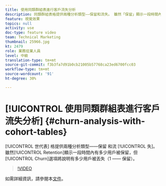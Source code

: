 ```yaml
---
title: 使用同類群組表進行客戶流失分析
description: 同類群組表格提供兩種分析類型——保留和流失。 雖然「保留」顯示一段時間內保留了多少用戶，但「流失」選項將描述有多少用戶丟失（1 —— 保留）。
feature: 視覺效果
topics: null
activity: use
doc-type: feature video
team: Technical Marketing
thumbnail: 25966.jpg
kt: 2479
role: 業務從業人員
level: 中級
translation-type: tm+mt
source-git-commit: f3b3fa7d91b0cb21005b57768ca23ed6700fcc03
workflow-type: tm+mt
source-wordcount: '91'
ht-degree: 30%

---
```



# [!UICONTROL 使用同類群組表進行客戶流失分析] {#churn-analysis-with-cohort-tables}

[!UICONTROL 世代表] 格提供兩種分析類型——保留  和流 [!UICONTROL 失]。雖然[!UICONTROL Retention]顯示一段時間內有多少用戶被保留，但[!UICONTROL Churn]選項將說明有多少用戶被丟失（1 —— 保留）。

>[!VIDEO](https://video.tv.adobe.com/v/25966/?quality=12)

如需詳細資訊，請參閱本[文件](https://marketing.adobe.com/resources/help/zh_TW/analytics/analysis-workspace/cohort_analysis.html)。
